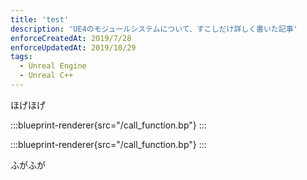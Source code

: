 ```yaml
---
title: 'test'
description: 'UE4のモジュールシステムについて、すこしだけ詳しく書いた記事'
enforceCreatedAt: 2019/7/28
enforceUpdatedAt: 2019/10/29
tags:
  - Unreal Engine
  - Unreal C++
---
```


ほげほげ

:::blueprint-renderer{src="/call_function.bp"}
:::

:::blueprint-renderer{src="/call_function.bp"}
:::

ふがふが
